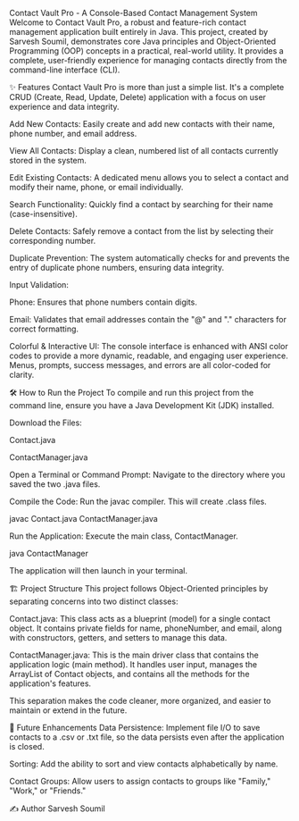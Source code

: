 Contact Vault Pro - A Console-Based Contact Management System
Welcome to Contact Vault Pro, a robust and feature-rich contact management application built entirely in Java. This project, created by Sarvesh Soumil, demonstrates core Java principles and Object-Oriented Programming (OOP) concepts in a practical, real-world utility. It provides a complete, user-friendly experience for managing contacts directly from the command-line interface (CLI).

✨ Features
Contact Vault Pro is more than just a simple list. It's a complete CRUD (Create, Read, Update, Delete) application with a focus on user experience and data integrity.

Add New Contacts: Easily create and add new contacts with their name, phone number, and email address.

View All Contacts: Display a clean, numbered list of all contacts currently stored in the system.

Edit Existing Contacts: A dedicated menu allows you to select a contact and modify their name, phone, or email individually.

Search Functionality: Quickly find a contact by searching for their name (case-insensitive).

Delete Contacts: Safely remove a contact from the list by selecting their corresponding number.

Duplicate Prevention: The system automatically checks for and prevents the entry of duplicate phone numbers, ensuring data integrity.

Input Validation:

Phone: Ensures that phone numbers contain digits.

Email: Validates that email addresses contain the "@" and "." characters for correct formatting.

Colorful & Interactive UI: The console interface is enhanced with ANSI color codes to provide a more dynamic, readable, and engaging user experience. Menus, prompts, success messages, and errors are all color-coded for clarity.

🛠️ How to Run the Project
To compile and run this project from the command line, ensure you have a Java Development Kit (JDK) installed.

Download the Files:

Contact.java

ContactManager.java

Open a Terminal or Command Prompt:
Navigate to the directory where you saved the two .java files.

Compile the Code:
Run the javac compiler. This will create .class files.

javac Contact.java ContactManager.java

Run the Application:
Execute the main class, ContactManager.

java ContactManager

The application will then launch in your terminal.

🏗️ Project Structure
This project follows Object-Oriented principles by separating concerns into two distinct classes:

Contact.java: This class acts as a blueprint (model) for a single contact object. It contains private fields for name, phoneNumber, and email, along with constructors, getters, and setters to manage this data.

ContactManager.java: This is the main driver class that contains the application logic (main method). It handles user input, manages the ArrayList of Contact objects, and contains all the methods for the application's features.

This separation makes the code cleaner, more organized, and easier to maintain or extend in the future.

🚀 Future Enhancements
Data Persistence: Implement file I/O to save contacts to a .csv or .txt file, so the data persists even after the application is closed.

Sorting: Add the ability to sort and view contacts alphabetically by name.

Contact Groups: Allow users to assign contacts to groups like "Family," "Work," or "Friends."

✍️ Author
Sarvesh Soumil
